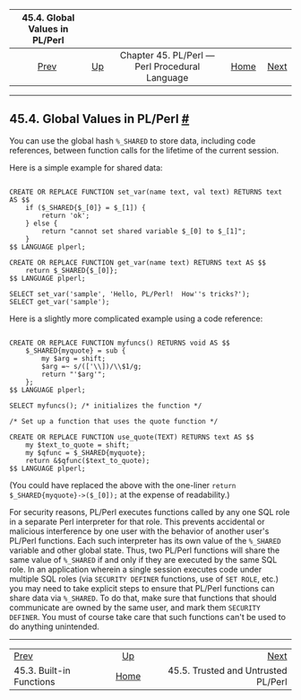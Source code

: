 <!--?xml version="1.0" encoding="UTF-8" standalone="no"?-->

|              45.4. Global Values in PL/Perl              |                                                                    |                                                |                                                       |                                                                    |
| :------------------------------------------------------: | :----------------------------------------------------------------- | :--------------------------------------------: | ----------------------------------------------------: | -----------------------------------------------------------------: |
| [Prev](plperl-builtins.html "45.3. Built-in Functions")  | [Up](plperl.html "Chapter 45. PL/Perl — Perl Procedural Language") | Chapter 45. PL/Perl — Perl Procedural Language | [Home](index.html "PostgreSQL 17devel Documentation") |  [Next](plperl-trusted.html "45.5. Trusted and Untrusted PL/Perl") |

***

## 45.4. Global Values in PL/Perl [#](#PLPERL-GLOBAL)

You can use the global hash `%_SHARED` to store data, including code references, between function calls for the lifetime of the current session.

Here is a simple example for shared data:

```

CREATE OR REPLACE FUNCTION set_var(name text, val text) RETURNS text AS $$
    if ($_SHARED{$_[0]} = $_[1]) {
        return 'ok';
    } else {
        return "cannot set shared variable $_[0] to $_[1]";
    }
$$ LANGUAGE plperl;

CREATE OR REPLACE FUNCTION get_var(name text) RETURNS text AS $$
    return $_SHARED{$_[0]};
$$ LANGUAGE plperl;

SELECT set_var('sample', 'Hello, PL/Perl!  How''s tricks?');
SELECT get_var('sample');
```

Here is a slightly more complicated example using a code reference:

```

CREATE OR REPLACE FUNCTION myfuncs() RETURNS void AS $$
    $_SHARED{myquote} = sub {
        my $arg = shift;
        $arg =~ s/(['\\])/\\$1/g;
        return "'$arg'";
    };
$$ LANGUAGE plperl;

SELECT myfuncs(); /* initializes the function */

/* Set up a function that uses the quote function */

CREATE OR REPLACE FUNCTION use_quote(TEXT) RETURNS text AS $$
    my $text_to_quote = shift;
    my $qfunc = $_SHARED{myquote};
    return &$qfunc($text_to_quote);
$$ LANGUAGE plperl;
```

(You could have replaced the above with the one-liner `return $_SHARED{myquote}->($_[0]);` at the expense of readability.)

For security reasons, PL/Perl executes functions called by any one SQL role in a separate Perl interpreter for that role. This prevents accidental or malicious interference by one user with the behavior of another user's PL/Perl functions. Each such interpreter has its own value of the `%_SHARED` variable and other global state. Thus, two PL/Perl functions will share the same value of `%_SHARED` if and only if they are executed by the same SQL role. In an application wherein a single session executes code under multiple SQL roles (via `SECURITY DEFINER` functions, use of `SET ROLE`, etc.) you may need to take explicit steps to ensure that PL/Perl functions can share data via `%_SHARED`. To do that, make sure that functions that should communicate are owned by the same user, and mark them `SECURITY DEFINER`. You must of course take care that such functions can't be used to do anything unintended.

***

|                                                          |                                                                    |                                                                    |
| :------------------------------------------------------- | :----------------------------------------------------------------: | -----------------------------------------------------------------: |
| [Prev](plperl-builtins.html "45.3. Built-in Functions")  | [Up](plperl.html "Chapter 45. PL/Perl — Perl Procedural Language") |  [Next](plperl-trusted.html "45.5. Trusted and Untrusted PL/Perl") |
| 45.3. Built-in Functions                                 |        [Home](index.html "PostgreSQL 17devel Documentation")       |                                45.5. Trusted and Untrusted PL/Perl |
